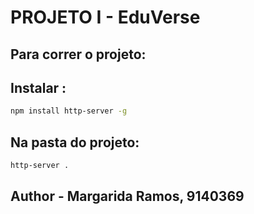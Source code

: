 # PROJETO I - EduVerse

## Para correr o projeto:

## Instalar :

```sh
npm install http-server -g
```

## Na pasta do projeto:

```sh
http-server .
```

## Author - Margarida Ramos, 9140369
